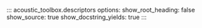 ::: acoustic_toolbox.descriptors
    options:
        show_root_heading: false
        show_source: true
        show_docstring_yields: true
:::
